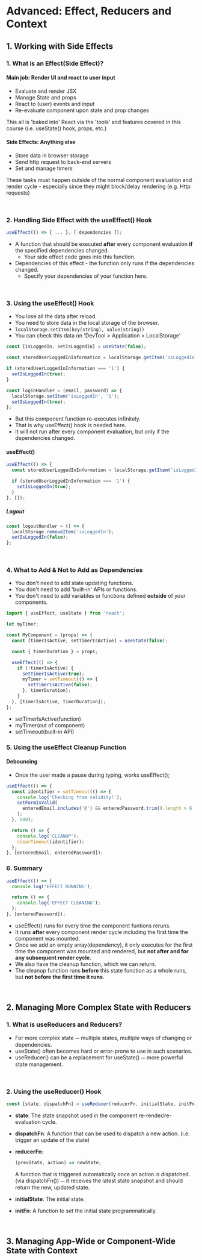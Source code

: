 # Advanced: Effect, Reducers and Context

## 1. Working with Side Effects

### 1. What is an Effect(Side Effect)?

#### Main job: Render UI and react to user input

- Evaluate and render JSX
- Manage State and props
- React to (user) events and input
- Re-evaluate component upon state and prop changes

This all is 'baked into' React via the 'tools' and features covered in this course (i.e. useState() hook, props, etc.)

#### Side Effects: Anything else

- Store data in browser storage
- Send http request to back-end servers
- Set and manage timers

These tasks must happen outside of the normal component evaluation and render cycle - especially since they might block/delay rendering (e.g. Http requests)

<br>

### 2. Handling Side Effect with the useEffect() Hook

```javascript
useEffect(() => { ... }, [ dependencies ]);
```

- A function that should be executed **after** every component evaluation **if** the specified dependencies changed.
  - Your side effect code goes into this function.
- Dependencies of this effect - the function only runs if the dependencies changed.
  - Specify your dependencies of your function here.

<br>

### 3. Using the useEffect() Hook

- You lose all the data after reload.
- You need to store data in the local storage of the browser.
- `localStorage.setItem(key(string), value(string))`
- You can check this data on 'DevTool > Application > LocalStorage'

```javascript
const [isLoggedIn, setIsLoggedIn] = useState(false);

const storedUserLoggedInInformation = localStorage.getItem('isLoggedIn');

if (storedUserLoggedInInformation === '1') {
  setIsLoggedIn(true);
}

const loginHandler = (email, password) => {
  localStorage.setItem('isLoggedIn', '1');
  setIsLoggedIn(true);
};
```

- But this component function re-executes infinitely.
- That is why useEffect() hook is needed here.
- It will not run after every component evaluation, but only if the dependencies changed.

#### useEffect()

```javascript
useEffect(() => {
  const storedUserLoggedInInformation = localStorage.getItem('isLoggedIn');

  if (storedUserLoggedInInformation === '1') {
    setIsLoggedIn(true);
  }
}, []);
```

##### Logout

```javascript
const logoutHandler = () => {
  localStorage.removeItem('isLoggedIn');
  setIsLoggedIn(false);
};
```

<br>

### 4. What to Add & Not to Add as Dependencies

- You don't need to add state updating functions.
- You don't need to add 'built-in' APIs or functions.
- You don't need to add variables or functions defined **outside** of your components.

```javascript
import { useEffect, useState } from 'react';

let myTimer;

const MyComponent = (props) => {
  const [timerIsActive, setTimerIsActive] = useState(false);

  const { timerDuration } = props;

  useEffect(() => {
    if (!timerIsActive) {
      setTimerIsActive(true);
      myTimer = setTimeout(() => {
        setTimerIsActive(false);
      }, timerDuration);
    }
  }, [timerIsActive, timerDuration]);
};
```

- setTimerIsActive(function)
- myTimer(out of component)
- setTimeout(built-in API)

### 5. Using the useEffect Cleanup Function

#### Debouncing

- Once the user made a pause during typing, works useEffect();

```javascript
useEffect(() => {
  const identifier = setTimeout(() => {
    console.log('Checking from validity!');
    setFormIsValid(
      enteredEmail.includes('@') && enteredPassword.trim().length > 6
    );
  }, 500);

  return () => {
    console.log('CLEANUP');
    clearTimeout(identifier);
  };
}, [enteredEmail, enteredPassword]);
```

### 6. Summary

```javascript
useEffect(() => {
  console.log('EFFECT RUNNING');

  return () => {
    console.log('EFFECT CLEANING');
  };
}, [enteredPassword]);
```

- useEffect() runs for every time the component funtions reruns.
- It runs **after** every component render cycle including the first time the component was mounted.
- Once we add an empty array(dependency), it only executes for the first time the component was mounted and rendered, but **not after and for any subsequent render cycle**.
- We also have the cleanup function, which we can return.
- The cleanup function runs **before** this state function as a whole runs, but **not before the first time it runs**.

<br>

## 2. Managing More Complex State with Reducers

### 1. What is useReducers and Reducers?

- For more complex state ⏤ multiple states, multiple ways of changing or dependencies.
- useState() often becomes hard or error-prone to use in such scenarios.
- useReducer() can be a replacement for useState() ⏤ more powerful state management.

<br>

### 2. Using the useReducer() Hook

```javascript
const [state, dispatchFn] = useReducer(reducerFn, initialState, initFn);
```

- **state**: The state snapshot used in the component re-render/re-evaluation cycle.
- **dispatchFn**: A function that can be used to dispatch a new action. (i.e. trigger an update of the state)
- **reducerFn**:

  ```javascript
  (prevState, action) => newState;
  ```

  A function that is triggered automatically once an action is dispatched. (via dispatchFn()) ⏤ it receives the latest state snapshot and should return the new, updated state.

- **initialState**: The initial state.
- **initFn**: A function to set the initial state programmatically.

<br>

## 3. Managing App-Wide or Component-Wide State with Context

